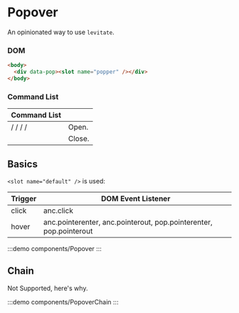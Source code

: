 # Popover

An opinionated way to use `levitate`.

### DOM

```html
<body>
  <div data-pop><slot name="popper" /></div>
</body>
```

### Command List

| Command List                                                                                                |        |
| ----------------------------------------------------------------------------------------------------------- | ------ |
| <vp-kbd k="up" /> / <vp-kbd k="left" /> / <vp-kbd k="down" /> / <vp-kbd k="right" /> / <vp-kbd k="Space" /> | Open.  |
| <vp-kbd k="Esc" />                                                                                          | Close. |

## Basics

`<slot name="default" />` is used:

| Trigger | DOM Event Listener                                                 |
| ------- | ------------------------------------------------------------------ |
| click   | anc.click                                                          |
| hover   | anc.pointerenter, anc.pointerout, pop.pointerenter, pop.pointerout |

:::demo components/Popover
:::

## Chain

Not Supported, here's why.

:::demo components/PopoverChain
:::
